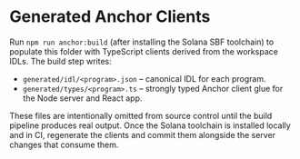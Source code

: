 # Generated Anchor Clients

Run `npm run anchor:build` (after installing the Solana SBF toolchain) to
populate this folder with TypeScript clients derived from the workspace IDLs.
The build step writes:

- `generated/idl/<program>.json` – canonical IDL for each program.
- `generated/types/<program>.ts` – strongly typed Anchor client glue for the
  Node server and React app.

These files are intentionally omitted from source control until the build
pipeline produces real output. Once the Solana toolchain is installed locally
and in CI, regenerate the clients and commit them alongside the server changes
that consume them.
